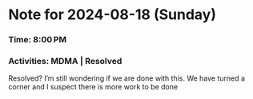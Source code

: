 # Note for 2024-08-18 (Sunday)
### Time: 8:00 PM
### Activities: MDMA | Resolved

Resolved? I’m still wondering if we are done with this. We have turned a corner and I suspect there is more work to be done
